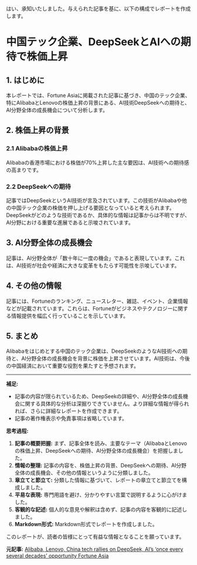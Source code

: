 はい、承知いたしました。与えられた記事を基に、以下の構成でレポートを作成します。

# 中国テック企業、DeepSeekとAIへの期待で株価上昇

## 1. はじめに

本レポートでは、Fortune Asiaに掲載された記事に基づき、中国のテック企業、特にAlibabaとLenovoの株価上昇の背景にある、AI技術DeepSeekへの期待と、AI分野全体の成長機会について分析します。

## 2. 株価上昇の背景

### 2.1 Alibabaの株価上昇

Alibabaの香港市場における株価が70%上昇した主な要因は、AI技術への期待感の高まりです。

### 2.2 DeepSeekへの期待

記事ではDeepSeekというAI技術が言及されています。この技術がAlibabaや他の中国テック企業の株価を押し上げる要因となっていると考えられます。DeepSeekがどのような技術であるか、具体的な情報は記事からは不明ですが、AI分野における重要な進展であると示唆されています。

## 3. AI分野全体の成長機会

記事は、AI分野全体が「数十年に一度の機会」であると表現しています。これは、AI技術が社会や経済に大きな変革をもたらす可能性を示唆しています。

## 4. その他の情報

記事には、Fortuneのランキング、ニュースレター、雑誌、イベント、企業情報などが記載されています。これらは、Fortuneがビジネスやテクノロジーに関する情報提供を幅広く行っていることを示しています。

## 5. まとめ

Alibabaをはじめとする中国のテック企業は、DeepSeekのようなAI技術への期待と、AI分野全体の成長機会を背景に株価を上昇させています。AI技術は、今後の中国経済において重要な役割を果たすと予想されます。

---

**補足:**

* 記事の内容が限られているため、DeepSeekの詳細や、AI分野全体の成長機会に関する具体的な分析は深掘りできていません。より詳細な情報が得られれば、さらに詳細なレポートを作成できます。
* 記事の著作権表示や免責事項は省略しています。

**思考過程:**

1. **記事の概要把握:** まず、記事全体を読み、主要なテーマ（AlibabaとLenovoの株価上昇、DeepSeekへの期待、AI分野全体の成長機会）を把握しました。
2. **情報の整理:** 記事の内容を、株価上昇の背景、DeepSeekへの期待、AI分野全体の成長機会、その他の情報というように分類しました。
3. **章立てと節立て:** 分類した情報に基づいて、レポートの章立てと節立てを構成しました。
4. **平易な表現:** 専門用語を避け、分かりやすい言葉で説明するように心がけました。
5. **客観的な記述:** 個人的な意見や解釈は含めず、記事の内容を客観的に記述しました。
6. **Markdown形式:** Markdown形式でレポートを作成しました。

このレポートが、読者の皆様にとって有益な情報となることを願っています。


**元記事:** [Alibaba, Lenovo, China tech rallies on DeepSeek, AI’s ‘once every several decades’ opportunity Fortune Asia](https://fortune.com/asia/2025/02/21/china-tech-earnings-baidu-alibaba-lenovo-deepseek-ai/)